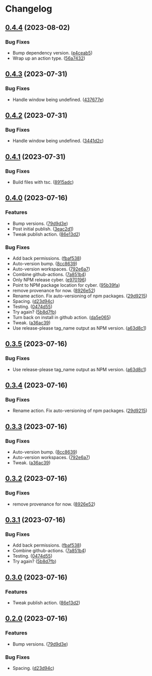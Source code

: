 # Changelog

## [0.4.4](https://github.com/mlatham/cyber.js/compare/v0.4.3...v0.4.4) (2023-08-02)


### Bug Fixes

* Bump dependency version. ([e4ceab5](https://github.com/mlatham/cyber.js/commit/e4ceab5ff3167a0544c1fb2a2ddd5b1bda5c032a))
* Wrap up an action type. ([56a7432](https://github.com/mlatham/cyber.js/commit/56a74320e033a489d22c012841475fdee495dbcc))

## [0.4.3](https://github.com/mlatham/cyber.js/compare/v0.4.2...v0.4.3) (2023-07-31)


### Bug Fixes

* Handle window being undefined. ([437677e](https://github.com/mlatham/cyber.js/commit/437677e484ed8d75bf08b74496b837e03f3c188f))

## [0.4.2](https://github.com/mlatham/cyber.js/compare/v0.4.1...v0.4.2) (2023-07-31)


### Bug Fixes

* Handle window being undefined. ([3441d2c](https://github.com/mlatham/cyber.js/commit/3441d2cf71961c18f5c8c4a0518ce571131b15a0))

## [0.4.1](https://github.com/mlatham/cyber.js/compare/v0.4.0...v0.4.1) (2023-07-31)


### Bug Fixes

* Build files with tsc. ([8915adc](https://github.com/mlatham/cyber.js/commit/8915adc99f3e7ffe72fb93a5e24d469edad68c0d))

## [0.4.0](https://github.com/mlatham/cyber.js/compare/v0.3.5...v0.4.0) (2023-07-16)


### Features

* Bump versions. ([79d9d3e](https://github.com/mlatham/cyber.js/commit/79d9d3e6254c416083874b7320b5629b9a780798))
* Post initial publish. ([3eac2d1](https://github.com/mlatham/cyber.js/commit/3eac2d16299a44a4f39b26ecd297a2dbbb15890d))
* Tweak publish action. ([86e13d2](https://github.com/mlatham/cyber.js/commit/86e13d22361f25d0ca4c8cd1202be636c18cd7d8))


### Bug Fixes

* Add back permissions. ([fbaf538](https://github.com/mlatham/cyber.js/commit/fbaf538e627d92aeb1cb345d23c8efa20451908e))
* Auto-version bump. ([8cc8639](https://github.com/mlatham/cyber.js/commit/8cc863989e3b8a5fe70b7b18d778f037c691c485))
* Auto-version workspaces. ([792e6a7](https://github.com/mlatham/cyber.js/commit/792e6a71ff0f3c1b0526859f7b86049caf12bce6))
* Combine github-actions. ([7a851b4](https://github.com/mlatham/cyber.js/commit/7a851b4727388b0b4071950e2b02a5859486bba6))
* Only NPM release cyber. ([e970196](https://github.com/mlatham/cyber.js/commit/e9701961146122d28d80b924937df18cbdd39838))
* Point to NPM package location for cyber. ([95b39fa](https://github.com/mlatham/cyber.js/commit/95b39fa346a470718a0136dc454c1191d63ddff0))
* remove provenance for now. ([8926e52](https://github.com/mlatham/cyber.js/commit/8926e52f4035c4eac76c64c2e2b85e05228a525d))
* Rename action. Fix auto-versioning of npm packages. ([29d9215](https://github.com/mlatham/cyber.js/commit/29d92157cada7b60e435c7dda744b6d9a6595382))
* Spacing. ([d23d94c](https://github.com/mlatham/cyber.js/commit/d23d94c269ca8dc1d164fb6e9916fce797befc74))
* Testing. ([0474d55](https://github.com/mlatham/cyber.js/commit/0474d550966d2b1521cfc8964e72f9e7e06ffaf2))
* Try again? ([5b8d7fb](https://github.com/mlatham/cyber.js/commit/5b8d7fbd4e68be22bc20d78fdac2de49692ec4fd))
* Turn back on install in github action. ([da5e065](https://github.com/mlatham/cyber.js/commit/da5e06503c34a47b7a64616bf866121d1268dd45))
* Tweak. ([a36ac39](https://github.com/mlatham/cyber.js/commit/a36ac39a267a6a2fa3df58d561429e507dd70d99))
* Use release-please tag_name output as NPM version. ([a63d8c1](https://github.com/mlatham/cyber.js/commit/a63d8c11e3b2cb76f02326a11b040649909f13e1))

## [0.3.5](https://github.com/mlatham/cyber.js/compare/v0.3.4...v0.3.5) (2023-07-16)


### Bug Fixes

* Use release-please tag_name output as NPM version. ([a63d8c1](https://github.com/mlatham/cyber.js/commit/a63d8c11e3b2cb76f02326a11b040649909f13e1))

## [0.3.4](https://github.com/mlatham/cyber.js/compare/v0.3.3...v0.3.4) (2023-07-16)


### Bug Fixes

* Rename action. Fix auto-versioning of npm packages. ([29d9215](https://github.com/mlatham/cyber.js/commit/29d92157cada7b60e435c7dda744b6d9a6595382))

## [0.3.3](https://github.com/mlatham/cyber.js/compare/v0.3.2...v0.3.3) (2023-07-16)


### Bug Fixes

* Auto-version bump. ([8cc8639](https://github.com/mlatham/cyber.js/commit/8cc863989e3b8a5fe70b7b18d778f037c691c485))
* Auto-version workspaces. ([792e6a7](https://github.com/mlatham/cyber.js/commit/792e6a71ff0f3c1b0526859f7b86049caf12bce6))
* Tweak. ([a36ac39](https://github.com/mlatham/cyber.js/commit/a36ac39a267a6a2fa3df58d561429e507dd70d99))

## [0.3.2](https://github.com/mlatham/cyber.js/compare/v0.3.1...v0.3.2) (2023-07-16)


### Bug Fixes

* remove provenance for now. ([8926e52](https://github.com/mlatham/cyber.js/commit/8926e52f4035c4eac76c64c2e2b85e05228a525d))

## [0.3.1](https://github.com/mlatham/cyber.js/compare/v0.3.0...v0.3.1) (2023-07-16)


### Bug Fixes

* Add back permissions. ([fbaf538](https://github.com/mlatham/cyber.js/commit/fbaf538e627d92aeb1cb345d23c8efa20451908e))
* Combine github-actions. ([7a851b4](https://github.com/mlatham/cyber.js/commit/7a851b4727388b0b4071950e2b02a5859486bba6))
* Testing. ([0474d55](https://github.com/mlatham/cyber.js/commit/0474d550966d2b1521cfc8964e72f9e7e06ffaf2))
* Try again? ([5b8d7fb](https://github.com/mlatham/cyber.js/commit/5b8d7fbd4e68be22bc20d78fdac2de49692ec4fd))

## [0.3.0](https://github.com/mlatham/cyber.js/compare/v0.2.0...v0.3.0) (2023-07-16)


### Features

* Tweak publish action. ([86e13d2](https://github.com/mlatham/cyber.js/commit/86e13d22361f25d0ca4c8cd1202be636c18cd7d8))

## [0.2.0](https://github.com/mlatham/cyber.js/compare/v0.1.8...v0.2.0) (2023-07-16)


### Features

* Bump versions. ([79d9d3e](https://github.com/mlatham/cyber.js/commit/79d9d3e6254c416083874b7320b5629b9a780798))


### Bug Fixes

* Spacing. ([d23d94c](https://github.com/mlatham/cyber.js/commit/d23d94c269ca8dc1d164fb6e9916fce797befc74))
